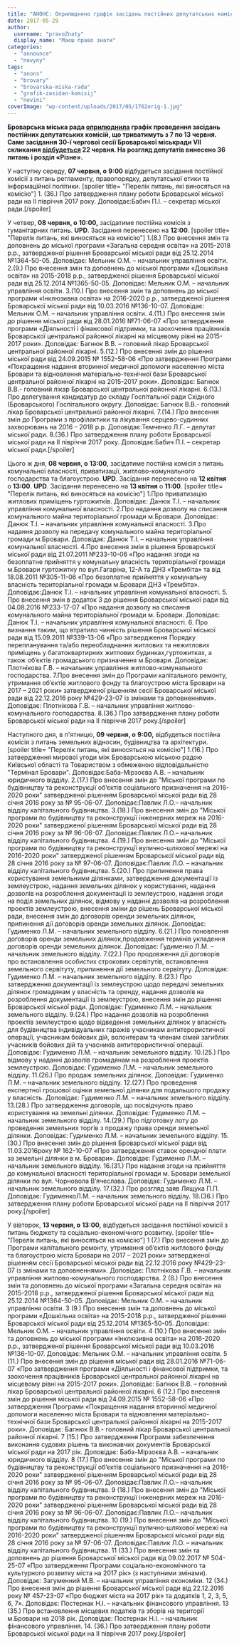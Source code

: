 ```yaml
---
title: "АНОНС: Оприлюднено графік засідань постійних депутатських комісій в рамках 30-ї сесії - ОНОВЛЕНО"
date: 2017-05-29
author: 
  username: "pravoZnaty"
  display_name: "Маєш право знати"
categories: 
  - "announce"
  - "novyny"
tags: 
  - "anons"
  - "brovary"
  - "brovarska-miska-rada"
  - "grafik-zasidan-komisij"
  - "novini"
coverImage: "wp-content/uploads/2017/05/1762orig-1.jpg"
---
```


**Броварська міська рада [оприлюднила](https://brovary-rada.gov.ua/news/15221.html) графік проведення засідань постійних депутатських комісій, що триватимуть з 7 по 13 червня. Саме засідання 30-ї чергової сесії Броварської міськради VII скликання [відбудеться](https://mpz.brovary.org/anons-22-chervnya-u-brovarah-vidbudetsya-29-ta-chergova-sesiya-miskrady/) 22 червня. На розгляд депутатів винесено 36 питань і розділ «Різне».**

У наступну середу, **07 червня, о** **9:00** відбудеться засідання постійної комісії з питань регламенту, правопорядку, депутатської етики та інформаційної політики. \[spoiler title= "Перелік питань, які виносяться на комісію"\] 1. (36.) Про затвердження плану роботи Броварської міської ради на ІІ півріччя 2017 року. Доповідає:Бабич П.І. – секретар міської ради.\[/spoiler\]

У четвер, **08 червня, о** **10:00,** засідатиме постійна комісія з гуманітарних питань. **UPD**. Засідання перенесено на **12:00**. \[spoiler title= "Перелік питань, які виносяться на комісію"\] 1.(8.) Про внесення змін та доповнень до міської програми «Загальна середня освіта» на 2015-2018 р.р., затвердженої рішення Броварської міської ради від 25.12.2014 №1364-50-05. Доповідає: Мельник О.М. – начальник управління освіти. 2.(9.) Про внесення змін та доповнень до міської програми «Дошкільна освіта» на 2015-2018 р.р., затвердженої рішення Броварської міської ради від 25.12.2014 №1365-50-05. Доповідає: Мельник О.М. – начальник управління освіти. 3.(10.) Про внесення змін та доповнень до міської програми «Інклюзивна освіта» на 2016-2020 р.р., затвердженої рішення Броварської міської ради від 10.03.2016 №136-10-07. Доповідає: Мельник О.М. – начальник управління освіти. 4.(11.) Про внесення змін до рішення міської ради від 28.01.2016 №71-06-07 «Про затвердження програми «Діяльності і фінансової підтримки, та заохочення працівників Броварської центральної районної лікарні на місцевому рівні на 2015-2017 роки». Доповідає: Багнюк В.В. – головний лікар Броварської центральної районної лікарні. 5.(12.) Про внесення змін до рішення міської ради від 24.09.2015 № 1552-58-06 «Про затвердження Програми «Покращення надання вторинної медичної допомоги населенню міста Бровари та відновлення матеріально-технічної бази Броварської центральної районної лікарні на 2015-2017 роки». Доповідає: Багнюк В.В.- головний лікар Броварської центральної районної лікарні. 6.(13.) Про делегування кандидатур до складу Госпітальної ради Східного (Броварського) Госпітального округу. Доповідає: Багнюк В.В.- головний лікар Броварської центральної районної лікарні. 7.(14.) Про внесення змін до Програми з профілактики та лікування серцево-судинних захворювань на 2016 – 2018 р.р. Доповідає:Темченко Л.Г. – депутат міської ради. 8.(36.) Про затвердження плану роботи Броварської міської ради на ІІ півріччя 2017 року. Доповідає:Бабич П.І. – секретар міської ради.\[/spoiler\]

Цього ж дня, **08 червня, о** **13:00,** засідатиме постійна комісія з питань комунальної власності, приватизації, житлово-комунального господарства та благоустрою. **UPD**. Засідання перенесено на **12 квітня** о **13:00**. **UPD**. Засідання перенесено на **13 квітня** о **11:00**. \[spoiler title= "Перелік питань, які виносяться на комісію"\] 1.Про приватизацію житлових приміщень гуртожитків. Доповідає: Данюк Т.І. – начальник управління комунальної власності. 2.Про надання дозволу на списання комунального майна територіальної громади м.Бровари. Доповідає: Данюк Т.І. – начальник управління комунальної власності. 3.Про надання дозволу на передачу комунального майна територіальної громади м.Бровари. Доповідає: Данюк Т.І. – начальник управління комунальної власності. 4.Про внесення змін в рішення Броварської міської ради від 21.07.2011 №233-10-06 «Про надання згоди на безоплатне прийняття у комунальну власність територіальної громади м.Бровари гуртожитку по вул.Гагаріна, 12-А та ДНЗ «Трембіта» та від 18.08.2011 №305-11-06 «Про безоплатне прийняття у комунальну власність територіальної громади м.Бровари ДНЗ «Трембіта». Доповідає:Данюк Т.І. – начальник управління комунальної власності. 5. Про внесення змін в додаток 3 до рішення Броварської міської ради від 04.08.2016 №233-17-07 «Про надання дозволу на списання комунального майна територіальної громади м. Бровари. Доповідає: Данюк Т.І. – начальник управління комунальної власності. 6. Про визнання таким, що втратило чинність рішення Броварської міської ради від 15.09.2011 №339-13-06 «Про затвердження Порядку перепланування та/або переобладнання житлових та нежитлових приміщень у багатоквартирних житлових будинках,гуртожитках, а також об’єктів громадського призначення м.Бровари. Доповідає: Плотнікова Г.В. – начальник управління житлово-комунального господарства. 7.Про внесення змін до Програми капітального ремонту, утримання об’єктів житлового фонду та благоустрою міста Бровари на 2017 – 2021 роки» затвердженої рішенням сесії Броварської міської ради від 22.12.2016 року №429-23-07 із змінами та доповненнями». Доповідає: Плотнікова Г.В. – начальник управління житлово-комунального господарства. 8.(36.) Про затвердження плану роботи Броварської міської ради на ІІ півріччя 2017 року.\[/spoiler\]

Наступного дня, в п'ятницю, **09 червня, о** **9:00,** відбудеться постійна комісія з питань земельних відносин, будівництва та архітектури. \[spoiler title= "Перелік питань, які виносяться на комісію"\] 1.(16.) Про затвердження мирової угоди між Броварською міською радою Київської області та Товариством з обмеженою відповідальністю "Термінал Бровари". Доповідає:Баба-Мірзоєва А.В. – начальник юридичного відділу. 2.(17.) Про внесення змін до "Міської програми по будівництву та реконструкції об’єктів соціального призначення на 2016-2020 роки" затвердженої рішенням Броварської міської ради від 28 січня 2016 року за № 95-06-07. Доповідає:Павлик Л.О.– начальник відділу капітального будівництва. 3.(18.) Про внесення змін до "Міської програми по будівництву та реконструкції інженерних мереж на 2016-2020 роки" затвердженої рішенням Броварської міської ради від 28 січня 2016 року за № 96-06-07. Доповідає:Павлик Л.О.– начальник відділу капітального будівництва. 4.(19.) Про внесення змін до "Міської програми по будівництву та реконструкції вулично-шляхової мережі на 2016-2020 роки" затвердженої рішенням Броварської міської ради від 28 січня 2016 року за № 97-06-07. Доповідає:Павлик Л.О. – начальник відділу капітального будівництва. 5.(20.) Про припинення права користування земельними ділянками, затвердження документації із землеустрою, надання земельних ділянок у користування, надання дозволів на розроблення документації із землеустрою, надання згоди на поділ земельних ділянок, відмову у наданні дозволів на розроблення проектів землеустрою, внесення зміни до рішень Броварської міської ради, внесення змін до договорів оренди земельних ділянок, припинення дії договорів оренди земельних ділянок. Доповідає: Гудименко Л.М. – начальник земельного відділу. 6.(21.) Про поновлення договорів оренди земельних ділянок,продовження термінів укладення договорів оренди земельних ділянок. Доповідає: Гудименко Л.М. – начальник земельного відділу. 7.(22.) Про продовження дії договорів про встановлення особистих строкових сервітутів, встановлення земельного сервітуту, припинення дії земельного сервітуту. Доповідає: Гудименко Л.М. – начальник земельного відділу. 8.(23.) Про затвердження документації із землеустрою щодо передачі земельних ділянок громадянам у власність та оренду, надання дозволів на розроблення документації із землеустрою, внесення змін до рішення Броварської міської ради. Доповідає: Гудименко Л.М. – начальник земельного відділу. 9.(24.) Про надання дозволів на розроблення проектів землеустрою щодо відведення земельних ділянок у власність для будівництва індивідуальних гаражів учасникам антитерористичної операції, учасникам бойових дій, волонтерам та членам сімей загиблих учасників бойових дій та учасників антитерористичної операції. Доповідає: Гудименко Л.М. – начальник земельного відділу. 10.(25.) Про відмову у наданні дозволів громадянам на розроблення проектів землеустрою. Доповідає: Гудименко Л.М. – начальник земельного відділу. 11.(26.) Про продаж земельних ділянок. Доповідає: Гудименко Л.М. – начальник земельного відділу. 12.(27.) Про проведення експертної грошової оцінки земельної ділянки для подальшого продажу у власність. Доповідає: Гудименко Л.М. – начальник земельного відділу. 13.(28.) Про затвердження договорів, що посвідчують право користування на земельні ділянки. Доповідає: Гудименко Л.М. – начальник земельного відділу. 14.(29.) Про підготовку лоту до проведення земельних торгів з продажу права оренди земельної ділянки. Доповідає: Гудименко Л.М. – начальник земельного відділу. 15.(30.) Про внесення змін до рішення Броварської міської ради від 11.03.2016року № 162-10-07 «Про затвердження ставок орендної плати за земельні ділянки в м. Бровари». Доповідає: Гудименко Л.М. – начальник земельного відділу. 16.(31.) Про надання згоди на прийняття до комунальної власності територіальної громади м. Бровари земельної ділянки по вул. Чорновола В’ячеслава. Доповідає: Гудименко Л.М. – начальник земельного відділу. 17.(32.) Про розгляд заяв Лящука П.П. Доповідає: ГудименкоЛ.М. – начальник земельного відділу. 18.(36.) Про затвердження плану роботи Броварської міської ради на ІІ півріччя 2017 року.\[/spoiler\]

У вівторок, **13 червня, о** **13:00,** відбудеться засідання постійної комісії з питань бюджету та соціально-економічного розвитку. \[spoiler title= "Перелік питань, які виносяться на комісію"\] 1 (7.) Про внесення змін до Програми капітального ремонту, утримання об’єктів житлового фонду та благоустрою міста Бровари на 2017 – 2021 роки» затвердженої рішенням сесії Броварської міської ради від 22.12.2016 року №429-23-07 із змінами та доповненнями». Доповідає: Плотнікова Г.В. – начальник управління житлово-комунального господарства. 2 (8.) Про внесення змін та доповнень до міської програми «Загальна середня освіта» на 2015-2018 р.р., затвердженої рішення Броварської міської ради від 25.12.2014 №1364-50-05. Доповідає: Мельник О.М. – начальник управління освіти. 3 (9.) Про внесення змін та доповнень до міської програми «Дошкільна освіта» на 2015-2018 р.р., затвердженої рішення Броварської міської ради від 25.12.2014 №1365-50-05. Доповідає: Мельник О.М. – начальник управління освіти. 4 (10.) Про внесення змін та доповнень до міської програми «Інклюзивна освіта» на 2016-2020 р.р., затвердженої рішення Броварської міської ради від 10.03.2016 №136-10-07. Доповідає: Мельник О.М. – начальник управління освіти. 5 (11.) Про внесення змін до рішення міської ради від 28.01.2016 №71-06-07 «Про затвердження програми «Діяльності і фінансової підтримки, та заохочення працівників Броварської центральної районної лікарні на місцевому рівні на 2015-2017 роки». Доповідає: Багнюк В.В. – головний лікар Броварської центральної районної лікарні. 6 (12.) Про внесення змін до рішення міської ради від 24.09.2015 № 1552-58-06 «Про затвердження Програми «Покращення надання вторинної медичної допомоги населенню міста Бровари та відновлення матеріально-технічної бази Броварської центральної районної лікарні на 2015-2017 роки». Доповідає: Багнюк В.В.- головний лікар Броварської центральної районної лікарні. 7 (15.) Про затвердження Програми забезпечення виконання судових рішень та виконавчих документів Броварської міської ради на 2017 рік. Доповідає: Баба-Мірзоєва А.В. – начальник юридичного відділу. 8 (17.) Про внесення змін до "Міської програми по будівництву та реконструкції об’єктів соціального призначення на 2016-2020 роки" затвердженої рішенням Броварської міської ради від 28 січня 2016 року за № 95-06-07. Доповідає:Павлик Л.О.– начальник відділу капітального будівництва. 9 (18.) Про внесення змін до "Міської програми по будівництву та реконструкції інженерних мереж на 2016-2020 роки" затвердженої рішенням Броварської міської ради від 28 січня 2016 року за № 96-06-07. Доповідає:Павлик Л.О.– начальник відділу капітального будівництва. 10 (19.) Про внесення змін до "Міської програми по будівництву та реконструкції вулично-шляхової мережі на 2016-2020 роки" затвердженої рішенням Броварської міської ради від 28 січня 2016 року за № 97-06-07. Доповідає:Павлик Л.О. – начальник відділу капітального будівництва. 11 (33.) Про внесення змін та доповнень до рішення Броварської міської ради від 09.02.2017 № 504-25-07 «Про затвердження Програми соціально-економічного та культурного розвитку міста на 2017 рік» (з наступними змінами). Доповідає: Загуменний М.В. – начальник управління економіки. 12 (34.) Про внесення змін до рішення Броварської міської ради від 22.12.2016 року № 457-23-07 «Про бюджет міста на 2017 рік» та додатків 1, 2, 3, 5, 6, 7». Доповідає: Постернак Н.І. – начальник фінансового управління. 13 (35.) Про встановлення місцевих податків та зборів на території м.Бровари на 2018 рік. Доповідає: Постернак Н.І. – начальник фінансового управління. 14. (36.) Про затвердження плану роботи Броварської міської ради на ІІ півріччя 2017 року.\[/spoiler\]
